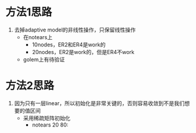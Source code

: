 # 方法1思路
1. 去掉adaptive model的非线性操作，只保留线性操作
    + 在notears上
        + 10nodes，ER2和ER4是work的
        + 20nodes，ER2是work的，但是ER4不work
    + golem上有待验证

# 方法2思路
1. 因为只有一层linear，所以初始化是非常关键的，否则容易收敛到不是我们想要的值区间
    + 采用稀疏矩阵初始化
      + notears 20 80: 